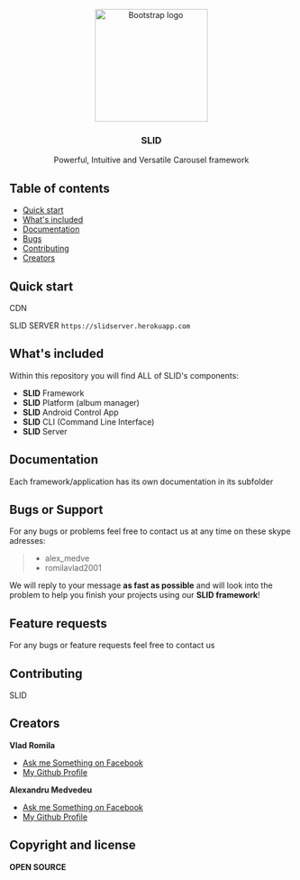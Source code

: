 
<p align="center">
    <img src="https://svgshare.com/i/C2w.svg" alt="Bootstrap logo" width="200" height="200">
</p>

<h3 align="center">SLID</h3>

<p align="center">
  Powerful, Intuitive and Versatile Carousel framework
</p>


## Table of contents

- [Quick start](#quick-start)
- [What's included](#whats-included)
- [Documentation](#documentation)
- [Bugs](#bugs-or-support)
- [Contributing](#contributing)
- [Creators](#creators)


## Quick start

CDN

SLID SERVER 
`https://slidserver.herokuapp.com`


## What's included

Within this repository you will find ALL of SLID's components:

- **SLID** Framework
- **SLID** Platform (album manager)
- **SLID** Android Control App  
- **SLID** CLI (Command Line Interface)
- **SLID** Server

## Documentation

Each framework/application has its own documentation
in its subfolder


## Bugs or Support

For any bugs or problems feel free to contact us at any time on these skype adresses: 
>- alex_medve
>- romilavlad2001

We will reply to your message **as fast as possible** and will look into the problem to help you finish your projects using our **SLID framework**!

## Feature requests

For any bugs or feature requests feel free to contact us  

## Contributing

SLID


## Creators

**Vlad Romila**

- [Ask me Something on Facebook](https://www.facebook.com/vladromila)
- [My Github Profile](https://github.com/vladromila)


**Alexandru Medvedeu**

- [Ask me Something on Facebook](https://www.facebook.com/polarulromaniei)
- [My Github Profile](https://github.com/alexmedve)


## Copyright and license

**OPEN SOURCE**
